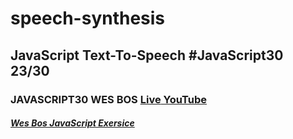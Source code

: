# speech-synthesis
## JavaScript Text-To-Speech  #JavaScript30 23/30

### JAVASCRIPT30 WES BOS [Live](https://artanmerko.github.io/speech-synthesis)[ YouTube](https://www.youtube.com/watch?v=saCpKH_xdgs&list=PLu8EoSxDXHP6CGK4YVJhL_VWetA865GOH&index=23)



##### [Wes Bos JavaScript Exersice](https://javascript30.com/)
